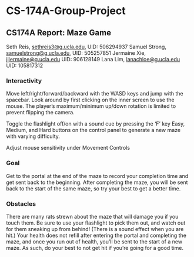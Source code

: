 # CS-174A-Group-Project

## CS174A Report: Maze Game

Seth Reis, sethreis3@g.ucla.edu, UID: 506294937
Samuel Strong, samuelstrong@g.ucla.edu, UID: 505257851
Jermaine Xie, jjjermaine@g.ucla.edu UID: 906128149
Lana Lim, lanachloe@g.ucla.edu UID: 105817312

### Interactivity
Move left/right/forward/backward with the WASD keys and jump with the spacebar.
Look around by first clicking on the inner screen to use the mouse. The player’s maximum/minimum up/down rotation is limited to prevent flipping the camera. 

Toggle the flashlight off/on with a sound cue by pressing the ‘F’ key
Easy, Medium, and Hard buttons on the control panel to generate a new maze with varying difficulty.

Adjust mouse sensitivity under Movement Controls

### Goal
Get to the portal at the end of the maze to record your completion time and get sent back to the beginning.
After completing the maze, you will be sent back to the start of the same maze, so try your best to get a better time.

### Obstacles
There are many rats strewn about the maze that will damage you if you touch them. Be sure to use your flashlight to pick them out, and watch out for them sneaking up from behind! (There is a sound effect when you are hit.)
Your health does not refill after entering the portal and completing the maze, and once you run out of health, you’ll be sent to the start of a new maze. As such, do your best to not get hit if you’re going for a good time.
